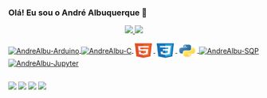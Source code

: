 ### Olá! Eu sou o André Albuquerque 👋

<div align="center">
  <a href="https://github.com/AndreAlbu">
  <img height="150em" src="https://github-readme-stats.vercel.app/api?username=AndreAlbu&show_icons=true&theme=dracula&include_all_commits=true&count_private=true"/>
  <img height="150em" src="https://github-readme-stats.vercel.app/api/top-langs/?username=AndreAlbu&layout=compact&langs_count=7&theme=dracula"/>
</div>

<div style="display: inline_block"><br>
    <img align="center" alt="AndreAlbu-Arduino" height="30" width="40" src="https://cdn.jsdelivr.net/gh/devicons/devicon/icons/arduino/arduino-original.svg">
    <img align="center" alt="AndreAlbu-C" height="30" width="40" src="https://cdn.jsdelivr.net/gh/devicons/devicon/icons/c/c-original.svg" />
    <img align="center" alt="AndreAlbu-HTML" height="30" width="40" src="https://raw.githubusercontent.com/devicons/devicon/master/icons/html5/html5-original.svg">
    <img align="center" alt="AndreAlbu-CSS" height="30" width="40" src="https://raw.githubusercontent.com/devicons/devicon/master/icons/css3/css3-original.svg">
    <img align="center" alt="AndreAlbu-Python" height="30" width="40" src="https://raw.githubusercontent.com/devicons/devicon/master/icons/python/python-original.svg">
   <img align="center" alt="AndreAlbu-SQP" height="30" width="40" src="https://cdn.jsdelivr.net/gh/devicons/devicon/icons/mysql/mysql-original-wordmark.svg" />
   <img align="center" alt="AndreAlbu-Jupyter" height="30" width="40" src="https://cdn.jsdelivr.net/gh/devicons/devicon/icons/jupyter/jupyter-original-wordmark.svg" />
 </div>

  ##

<div>
  
  <a href="https://www.linkedin.com/in/andréalbuquerque/-45875016a" target="_blank"><img src="https://img.shields.io/badge/-LinkedIn-%230077B5?style=for-the-badge&logo=linkedin&logoColor=white" target="_blank"></a> 
  <a href = "mailto:aalbquerque689@gmail.com"><img src="https://img.shields.io/badge/-Gmail-%23333?style=for-the-badge&logo=gmail&logoColor=white" target="_blank"></a> 
  <a href="https://instagram.com/albuquerque0.1" target="_blank"><img src="https://img.shields.io/badge/-Instagram-%23E4405F?style=for-the-badge&logo=instagram&logoColor=white" target="_blank"></a>
 <a href="https://discord.gg/Andre_Albu#0634" target="_blank"><img src="https://img.shields.io/badge/Discord-7289DA?style=for-the-badge&logo=discord&logoColor=white" target="_blank"></a> 
    
</div>
